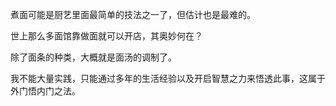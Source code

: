 煮面可能是厨艺里面最简单的技法之一了，但估计也是最难的。

世上那么多面馆靠做面就可以开店，其奥妙何在？

除了面条的种类，大概就是面汤的调制了。

我不能大量实践，只能通过多年的生活经验以及开启智慧之力来悟透此事，这属于外门悟内门之法。
